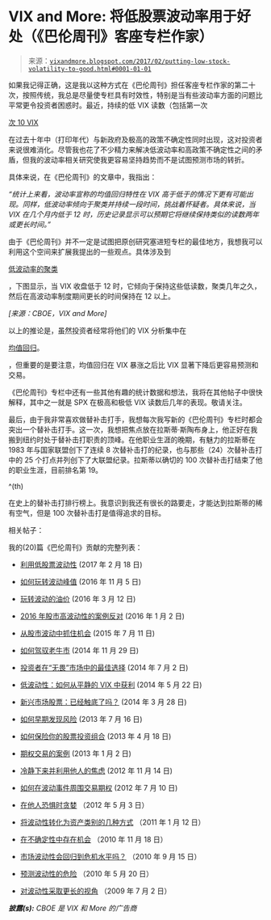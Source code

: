 <!--yml

类别：未分类

日期：2024 年 05 月 18 日 16:07:12

-->

# VIX and More: 将低股票波动率用于好处（《巴伦周刊》客座专栏作家）

> 来源：[`vixandmore.blogspot.com/2017/02/putting-low-stock-volatility-to-good.html#0001-01-01`](http://vixandmore.blogspot.com/2017/02/putting-low-stock-volatility-to-good.html#0001-01-01)

如果我记得正确，这是我以这种方式在《巴伦周刊》担任客座专栏作家的第二十次，按照传统，我总是尽量使专栏具有时效性，特别是当有些波动率方面的问题比平常更令投资者困惑时。最近，持续的低 VIX 读数（包括第一次

[次 10 VIX](http://vixandmore.blogspot.com/search/label/sub-10)

在过去十年中（打印年代）与新政府及极高的政策不确定性同时出现，这对投资者来说很难消化。尽管我也花了不少精力来解决低波动率和高政策不确定性之间的矛盾，但我的波动率相关研究使我更容易坚持趋势而不是试图预测市场的转折。

具体来说，在《巴伦周刊》的文章中，我指出：

*“统计上来看，波动率宣称的均值回归特性在 VIX 高于低于的情况下更有可能出现。同样，低波动率倾向于聚类并持续一段时间，挑战着怀疑者。具体来说，当 VIX 在几个月内低于 12 时，历史记录显示可以预期它将继续保持类似的读数两年或更长时间。”*

由于《巴伦周刊》并不一定是试图把原创研究塞进短专栏的最佳地方，我想我可以利用这个空间来扩展我提出的一些观点。具体涉及到

[低波动率的聚类](http://vixandmore.blogspot.com/search/label/volatility%20clusters)

，下图显示，当 VIX 收盘低于 12 时，它倾向于保持这些低读数，聚类几年之久，然后在高波动率制度期间更长的时间保持在 12 以上。

*[来源：CBOE，VIX and More]*

以上的推论是，虽然投资者经常将他们的 VIX 分析集中在

[均值回归](http://vixandmore.blogspot.com/search/label/mean%20reversion)。

，但重要的是要注意，均值回归在 VIX 暴涨之后比 VIX 显著下降后更容易预测和交易。

《巴伦周刊》专栏中还有一些其他有趣的统计数据和想法，我将在其他帖子中很快解释，其中之一就是 SPX 在极高和极低 VIX 读数后几年的表现。敬请关注。

最后，由于我非常喜欢做替补击打手，我想每次我写新的《巴伦周刊》专栏时都会突出一个替补击打手。这一次，我想把焦点放在拉斯蒂·斯陶布身上，他正好在我搬到纽约时处于替补击打职责的顶峰。在他职业生涯的晚期，有魅力的拉斯蒂在 1983 年与国家联盟创下了连续 8 次替补击打的纪录，也与那些（24）次替补击打中的 25 个打点并列创下了大联盟纪录。拉斯蒂以确切的 100 次替补击打结束了他的职业生涯，目前排名第 19。

^(th)

在史上的替补击打排行榜上。我意识到我还有很长的路要走，才能达到拉斯蒂的稀有空气，但是 100 次替补击打是值得追求的目标。

相关帖子：

我的(20)篇《巴伦周刊》贡献的完整列表：

+   [利用低股票波动性](http://www.barrons.com/articles/putting-low-stock-volatility-to-good-use-1487399145) (2017 年 2 月 18 日)

+   [如何玩转波动峰值](http://www.barrons.com/articles/how-to-play-a-volatility-spike-1478322727) (2016 年 11 月 5 日)

+   [玩转波动的油价](http://www.barrons.com/articles/playing-volatile-oil-prices-for-profit-1457759933) (2016 年 3 月 12 日)

+   [2016 年股市高波动性的案例反对](http://www.barrons.com/articles/the-case-against-high-stock-market-volatility-in-2016-1451704416) (2016 年 1 月 2 日)

+   [从股市波动中抓住机会](http://online.barrons.com/articles/seizing-opportunity-from-stock-market-volatility-1436596043) (2015 年 7 月 11 日)

+   [如何驾驭老牛市](http://online.barrons.com/articles/how-to-ride-an-aging-bull-1417239597) (2014 年 11 月 29 日)

+   [投资者在“无畏”市场中的最佳选择](http://online.barrons.com/news/articles/SB50001424053111904248904580005080448123698) (2014 年 7 月 2 日)

+   [低波动性：如何从平静的 VIX 中获利](http://online.barrons.com/news/articles/SB50001424053111904554304579577934289682884) (2014 年 5 月 22 日)

+   [新兴市场股票：已经触底了吗？](http://online.barrons.com/article/SB50001424053111903536004579467372137029220.html) (2014 年 3 月 28 日)

+   [如何早期发现风险](http://online.barrons.com/article/SB50001424052748704093404578609670858329206.html?mod=BOL_da_spd) (2013 年 7 月 16 日)

+   [如何保险你的股票投资组合](http://online.barrons.com/article/SB50001424052748703318404578430882101527030.html?mod=BOL_hps_highlight_mid) (2013 年 4 月 18 日)

+   [期权交易的案例](http://online.barrons.com/article/SB50001424052748703792204578217484255589840.html?mod=BOL_hps_highlight_bottom) (2013 年 1 月 2 日)

+   [冷静下来并利用他人的焦虑](http://online.barrons.com/article/SB50001424052748704526104578118984076144580.html) (2012 年 11 月 14 日)

+   [如何在波动事件周围交易期权](http://online.barrons.com/article/SB50001424053111904184504577518802209654274.html) (2012 年 7 月 10 日)

+   [在他人恐惧时贪婪](http://online.barrons.com/article/SB50001424053111903935304577382010847832798.html?mod=BOL_hps_highlight_bottom) （2012 年 5 月 3 日）

+   [将波动性转化为资产类别的几种方式](http://online.barrons.com/article/SB50001424052970204201404576077942647562616.html?mod=BOL_hps_dc) （2011 年 1 月 12 日）

+   [在不确定性中存在机会](http://online.barrons.com/article/SB50001424052970204743004575622694164710232.html) （2010 年 11 月 18 日）

+   [市场波动性会回归到危机水平吗？](http://online.barrons.com/article/SB50001424052970204297404575493863568455090.html) （2010 年 9 月 15 日）

+   [预测波动性的危险](http://online.barrons.com/article/SB127430948974994023.html) （2010 年 5 月 20 日）

+   [对波动性采取更长的视角](http://online.barrons.com/article/SB124648899704482887.html) （2009 年 7 月 2 日）

***披露(s):*** *CBOE 是 VIX 和 More 的广告商*
